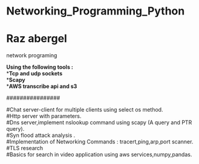 # Networking_Programming_Python
# Raz abergel
network programing 

**Using the following tools :<br>**
***Tcp and udp sockets<br>**
***Scapy <br>**
***AWS transcribe api and s3 <br>**

################

#Chat server-client for multiple clients using select os method.<br>
#Http server with parameters.<br>
#Dns server,implement nslookup command using scapy (A query and PTR query).<br>
#Syn flood attack analysis .<br>
#Implementation of Networking Commands : tracert,ping,arp,port scanner.<br>
#TLS research<br>
#Basics for search in video application using aws services,numpy,pandas.<br>
